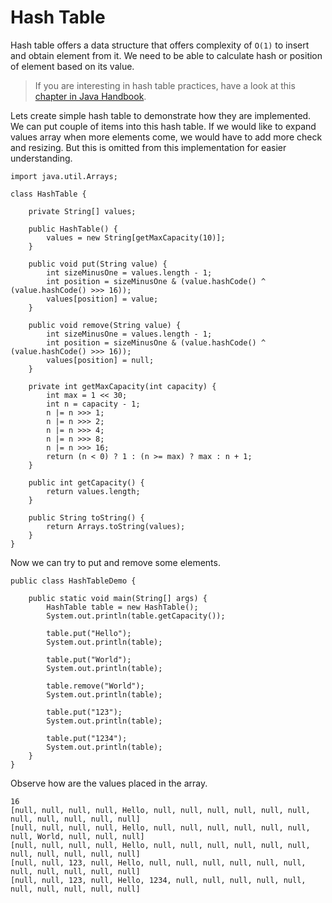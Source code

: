 # Hash Table

Hash table offers a data structure that offers complexity of `O(1)` to insert and obtain element from it. We need to be able to calculate hash or position of element based on its value.

> If you are interesting in hash table practices, have a look at this [chapter in Java Handbook](https://ondrej-kvasnovsky.gitbooks.io/java-handbook/content/chapter1.html).

Lets create simple hash table to demonstrate how they are implemented. We can put couple of items into this hash table. If we would like to expand values array when more elements come, we would have to add more check and resizing. But this is omitted from this implementation for easier understanding.

```
import java.util.Arrays;

class HashTable {

    private String[] values;

    public HashTable() {
        values = new String[getMaxCapacity(10)];
    }

    public void put(String value) {
        int sizeMinusOne = values.length - 1;
        int position = sizeMinusOne & (value.hashCode() ^ (value.hashCode() >>> 16));
        values[position] = value;
    }

    public void remove(String value) {
        int sizeMinusOne = values.length - 1;
        int position = sizeMinusOne & (value.hashCode() ^ (value.hashCode() >>> 16));
        values[position] = null;
    }

    private int getMaxCapacity(int capacity) {
        int max = 1 << 30;
        int n = capacity - 1;
        n |= n >>> 1;
        n |= n >>> 2;
        n |= n >>> 4;
        n |= n >>> 8;
        n |= n >>> 16;
        return (n < 0) ? 1 : (n >= max) ? max : n + 1;
    }

    public int getCapacity() {
        return values.length;
    }

    public String toString() {
        return Arrays.toString(values);
    }
}
```

Now we can try to put and remove some elements.

```
public class HashTableDemo {

    public static void main(String[] args) {
        HashTable table = new HashTable();
        System.out.println(table.getCapacity());

        table.put("Hello");
        System.out.println(table);

        table.put("World");
        System.out.println(table);

        table.remove("World");
        System.out.println(table);

        table.put("123");
        System.out.println(table);

        table.put("1234");
        System.out.println(table);
    }
}
```

Observe how are the values placed in the array.

```
16
[null, null, null, null, Hello, null, null, null, null, null, null, null, null, null, null, null]
[null, null, null, null, Hello, null, null, null, null, null, null, null, World, null, null, null]
[null, null, null, null, Hello, null, null, null, null, null, null, null, null, null, null, null]
[null, null, 123, null, Hello, null, null, null, null, null, null, null, null, null, null, null]
[null, null, 123, null, Hello, 1234, null, null, null, null, null, null, null, null, null, null]
```



